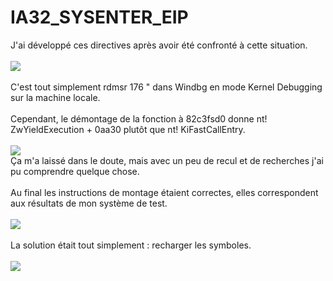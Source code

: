 # IA32_SYSENTER_EIP
J'ai développé ces directives après avoir été confronté à cette situation.<br/><br/>
<img src="https://media.discordapp.net/attachments/726930813505110029/744200647280296006/MwkS1.png"/><br/><br/>
C'est tout simplement rdmsr 176 " dans Windbg en mode Kernel Debugging sur la machine locale.<br/><br/>
Cependant, le démontage de la fonction à 82c3fsd0 donne nt! ZwYieldExecution + 0aa30 plutôt que nt! KiFastCallEntry.<br/><br/>
<img src="https://media.discordapp.net/attachments/726930813505110029/744201583646212106/unknown.png"/><br/>
Ça m'a laissé dans le doute, mais avec un peu de recul et de recherches j'ai pu comprendre quelque chose.<br/><br/>
Au final les instructions de montage étaient correctes, elles correspondent aux résultats de mon système de test.<br/><br/>
<img src="https://media.discordapp.net/attachments/726930813505110029/744202014111694848/unknown.png"/><br/><br/>
La solution était tout simplement : recharger les symboles.<br/><br/>
<img src="https://media.discordapp.net/attachments/726930813505110029/744202392442241044/unknown.png"/><br/>

